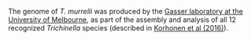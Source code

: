 [//]: # (Created by ./bin/manage_files.pl from ./species/Trichinella_murrelli/PRJNA257433/Trichinella_murrelli_PRJNA257433.assembly.html on Thu Jun 11 13:46:12 2020)
The genome of _T. murrelli_ was produced by the [Gasser laboratory at the University of Melbourne](http://www.gasserlab.org/), as part of the assembly and analysis of all 12 recognized _Trichinella_ species (described in [Korhonen et al (2016)](http://europepmc.org/abstract/MED/26830005)).
